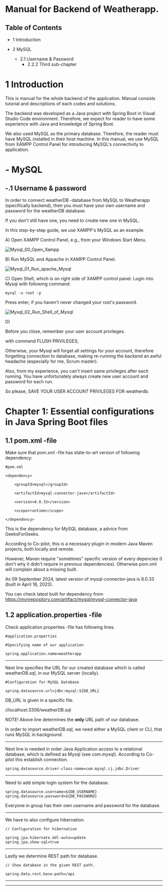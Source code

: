 # Manual for Backend of Weatherapp.

## Table of Contents

- 1 Introduction



- 2 MySQL
    - 2.1 Username & Password
        - 2.2.2 Third sub-chapter

# 1 Introduction

This is manual for the whole backend of the application.
Manual consists tutorial and descriptions of each codes and solutions.

The backend was developed as a Java project with Spring Boot 
in Visual Studio Code environment. Therefore, we expect for reader 
to have some experience with Java and knowledge of Spring Boot.

We also used MySQL as the primary database. Therefore, the reader
must have MySQL installed in their host machine. In this manual,
we use MySQL from XAMPP Control Panel for introducing MySQL's connectivity
to application.

# - MySQL

## -.1 Username & password

In order to connect weatherDB -database from MySQL to Weatherapp (specifically backend),
then you must have your own username and password for the weatherDB database.

If you don't still have one, you need to create new one in MySQL.

In this step-by-step guide, we use XAMPP's MySQL as an example.


A) Open XAMPP Control Panel, e.g., from your Windows Start Menu.

![Mysql_00_Open_Xampp](https://github.com/user-attachments/assets/2045bb3f-1e19-4b4e-a5a9-88582a8c92e8)


B) Run MySQL and Appache in XAMPP Control Panel.

![Mysql_01_Run_apache_Mysql](https://github.com/user-attachments/assets/305c04fc-78a6-46d4-9119-4b7373663603)

C) Open Shell, which is on right side of XAMPP control panel. Login into Mysql with following command:

	mysql -u root -p
 
Press enter, if you haven't never changed your root's password.

![Mysql_02_Run_Shell_of_Mysql](https://github.com/user-attachments/assets/f6c8abd6-4e0d-49fe-8e37-6fd4a6411f77)

D) 

Before you close, remember your user account privileges.

with command FLUSH PRIVILEGES;

Otherwise, your Mysql will forget all settings for your account,
therefore forgetting connection to database, 
making re-running the backend an awful headache (especially for me, Scrum master).

Also, from my experience, you can't insert same privileges after each running.
You have unfortunately always create new user account and password for each run.

So please, SAVE YOUR USER ACCOUNT PRIVILEGES FOR weatherdb.

# Chapter 1: Essential configurations in Java Spring Boot files

## 1.1 pom.xml -file

Make sure that pom.xml -file has state-to-art version
of following dependency:





	#pom.xml

	<dependency>

		<groupId>mysql</groupId>

		<artifactId>mysql-connector-java</artifactId>

		<version>8.0.33</version>

		<scope>runtime</scope>
	
	</dependency>

This is the dependency for MySQL database, a advice from GeeksForGeeks.
		
According to Co-pilot, this is a necessary plugin in modern
Java Maven projects, both locally and remote.

However, Maven require "sometimes" specific version of 
every depencies (I don't why it didn't require in
previous dependencies). Otherwise pom.xml will complain
about a missing built.

As 09 September 2024, latest version of mysql-connector-java
is 8.0.33 (built in April 18, 2023).

You can check latest built for dependency
from https://mvnrepository.com/artifact/mysql/mysql-connector-java


## 1.2 application.properties -file

Check application.properties -file has following lines.


	#application.properties

	#Specifying name of our application

	spring.application.name=weatherapp

---

Next line specifies the URL for our created database
which is called weatherDB.sql, in our MySQL server (locally).

	#Configuration for MySQL Database 
	
	spring.datasource.url=jdbc:mysql:${DB_URL}

DB_URL is given in a specific file.

//localhost:3306/weatherDB.sql

NOTE! Above line determines the **only** URL path of our database.

In order to import weatherDB.sql, we need either a MySQL client 
or CLI, that runs MySQL in background.

---

Next line is needed in order Java Application
access to a relational database, which is defined as Mysql
(see com.mysql). According to Co-pilot this establish connection.

	spring.datasource.driver-class-name=com.mysql.cj.jdbc.Driver

---

Need to add simple login system for the database.

	spring.datasource.username=${DB_USERNAME}
	spring.datasource.password=${DB_PASSWORD}

Everyone in group has their own username and password for the database.

---

We have to also configure hibernation.

	// Configuration for hibernation

	spring.jpa.hibernate.ddl-auto=update
	spring.jpa.show-sql=true

---

Lastly we determine REST path for database.

	// Show database in the given REST path.

	spring.data.rest.base-path=/api

---
---
